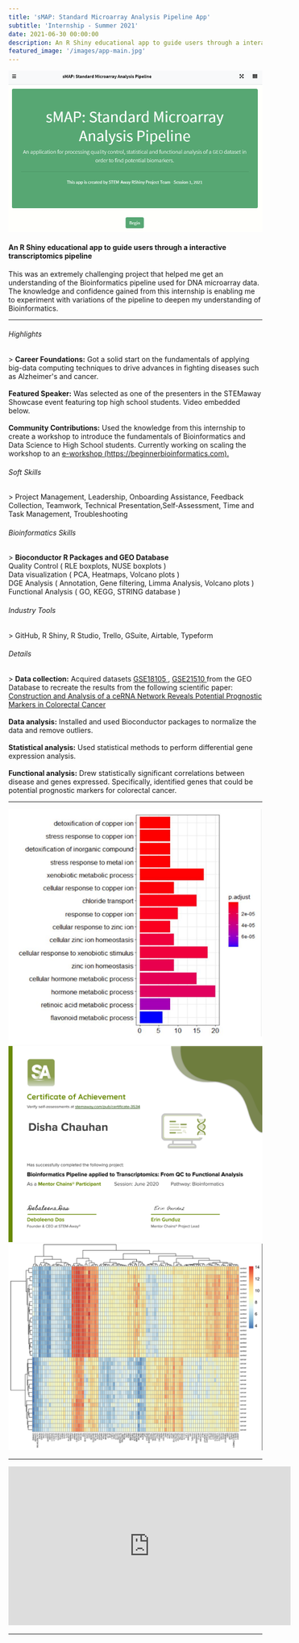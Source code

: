 ```yaml
---
title: 'sMAP: Standard Microarray Analysis Pipeline App'
subtitle: 'Internship - Summer 2021'
date: 2021-06-30 00:00:00
description: An R Shiny educational app to guide users through a interactive transcriptomics pipeline
featured_image: '/images/app-main.jpg'
---
```


![](/images/app1.PNG)

<h4>An R Shiny educational app to guide users through a interactive transcriptomics pipeline</h4>

This was an extremely challenging project that helped me get an understanding of the Bioinformatics pipeline used for DNA microarray data. The knowledge and confidence gained from this internship is enabling me to experiment with variations of the pipeline to deepen my understanding of Bioinformatics. 

<hr>
  
<h6> Highlights </h6>
> <b>Career Foundations:</b> Got a solid start on the fundamentals of applying big-data computing techniques to drive advances in fighting diseases such as Alzheimer's and cancer.
<br><br> <b>Featured Speaker:</b> Was selected as one of the presenters in the STEMaway Showcase event featuring top high school students. Video embedded below.
<br><br> <b>Community Contributions:</b> Used the knowledge from this internship to create a workshop to introduce the fundamentals of Bioinformatics and Data Science to High School students. Currently working on scaling the workshop to an <a  href="https://beginnerbioinformatics.com"> e-workshop (https://beginnerbioinformatics.com). </a>

<h6> Soft Skills </h6>
> Project Management, Leadership, Onboarding Assistance, Feedback Collection, Teamwork, Technical Presentation,Self-Assessment, Time and Task Management, Troubleshooting

<h6> Bioinformatics Skills </h6>
> <b>Bioconductor R Packages and GEO Database</b> <br>Quality Control ( RLE boxplots, NUSE boxplots ) <br>Data visualization ( PCA, Heatmaps, Volcano plots )
<br>DGE Analysis ( Annotation, Gene filtering, Limma Analysis, Volcano plots ) <br>Functional Analysis ( GO, KEGG, STRING database )

<h6> Industry Tools </h6>
> GitHub, R Shiny, R Studio, Trello, GSuite, Airtable, Typeform

<h6> Details </h6>
> <b>Data collection:</b> Acquired datasets <a href = "https://www.ncbi.nlm.nih.gov/geo/geo2r/?acc=GSE18105"> GSE18105 </a>, <a href="https://www.ncbi.nlm.nih.gov/geo/query/acc.cgi?acc=GSE21510"> GSE21510 </a> from the GEO Database to recreate the results from the following scientific paper: <a href="https://www.ncbi.nlm.nih.gov/pmc/articles/PMC7228005/"> Construction and Analysis of a ceRNA Network Reveals Potential Prognostic Markers in Colorectal Cancer</a>
<br><br> <b>Data analysis:</b> Installed and used Bioconductor packages to normalize the data and remove outliers.
<br><br> <b>Statistical analysis:</b> Used statistical methods to perform differential gene expression analysis. 
<br><br> <b>Functional analysis:</b> Drew statistically significant correlations between disease and genes expressed. Specifically, identified genes that could be potential prognostic markers for colorectal cancer.

---

<div class="gallery" data-columns="2">
	<img src="/images/bio.PNG">
	<img src="/images/sa-certificate.png">
	<img src="/images/heatmap3.png">
</div>


---


<iframe width="560" height="315" src="https://www.youtube.com/embed/glNGYAW3y7o" frameborder="0" allow="accelerometer; autoplay; clipboard-write; encrypted-media; gyroscope; picture-in-picture" allowfullscreen></iframe>


---


